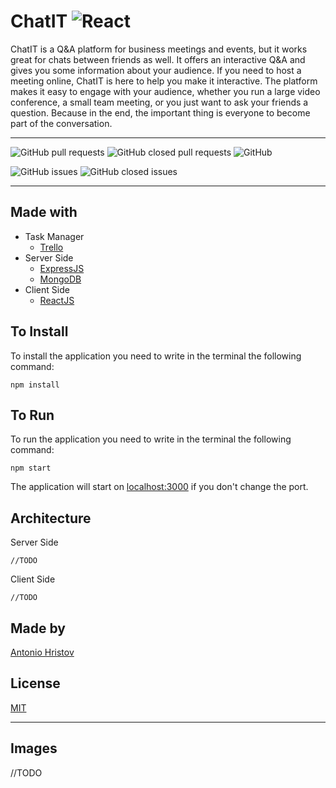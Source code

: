 # ChatIT ![React](https://img.shields.io/badge/React-16.13.1-blue?style=for-the-badge&logo=react&logoColor=oceanBlue)

ChatIT is a Q&A platform for business meetings and events, but it works great for chats 
between friends as well. It offers an interactive Q&A and gives you some information about 
your audience. If you need to host a meeting online, ChatIT is here to help you make it 
interactive. The platform makes it easy to engage with your audience, whether you run a 
large video conference, a small team meeting, or you just want to ask your friends a 
question. Because in the end, the important thing is everyone to become part of the conversation.

------------------------------------------------------------------------------------------------
![GitHub pull requests](https://img.shields.io/github/issues-pr/tonyhristov/ChatIT?logo=github&logoColor=green&style=for-the-badge)
![GitHub closed pull requests](https://img.shields.io/github/issues-pr-closed/tonyhristov/chatit?color=brightgreen&logo=github&logoColor=green&style=for-the-badge)
![GitHub](https://img.shields.io/github/license/tonyhristov/ChatIT?color=blue&logo=github&logoColor=blue&style=for-the-badge)

![GitHub issues](https://img.shields.io/github/issues/tonyhristov/chatit?logo=github&logoColor=yellow&style=for-the-badge)
![GitHub closed issues](https://img.shields.io/github/issues-closed/tonyhristov/chatit?logo=github&logoColor=green&style=for-the-badge)

_________________________________________________________________________________________________
Made with
-----------
- Task Manager
    - [Trello](https://trello.com/home)
- Server Side
    - [ExpressJS](https://expressjs.com/)
    - [MongoDB](https://www.mongodb.com/)
- Client Side
    - [ReactJS](https://reactjs.org/)



To Install
---------
To install the application you need to write in the terminal the following command:

```
npm install
```

To Run
---------
To run the application you need to write in the terminal the following command:

```
npm start
```
The application will start on [localhost:3000](http://localhost:3000/) if you don't change the port.

Architecture
-------------
Server Side
```
//TODO
```
Client Side
```
//TODO
```

Made by
--------
[Antonio Hristov](https://github.com/tonyhristov)

License
--------
[MIT](https://choosealicense.com/licenses/mit/)

____________________________

Images
------
//TODO